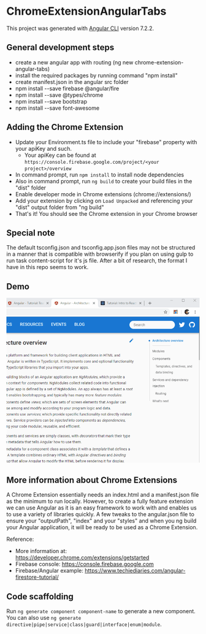 # ChromeExtensionAngularTabs

This project was generated with [Angular CLI](https://github.com/angular/angular-cli) version 7.2.2.

## General development steps
* create a new angular app with routing (ng new chrome-extension-angular-tabs)
* install the required packages by running command "npm install"
* create manifest.json in the angular src folder
* npm install --save firebase @angular/fire
* npm install --save @types/chrome
* npm install --save bootstrap
* npm install --save font-awesome

## Adding the Chrome Extension
* Update your Environment.ts file to include your "firebase" property with your apiKey and such.
  * Your apiKey can be found at `https://console.firebase.google.com/project/<your project>/overview`
* In command prompt, run `npm install` to install node dependencies
* Also in command prompt, run `ng build` to create your build files in the "dist" folder
* Enable developer mode in Chrome extensions (chrome://extensions/)
* Add your extension by clicking on `Load Unpacked` and referencing your "dist" output folder from "ng build"
* That's it! You should see the Chrome extension in your Chrome browser

## Special note
The default tsconfig.json and tsconfig.app.json files may not be structured in a manner that is compatible with browserify if you plan on using gulp to run task content-script for it's js file. After a bit of research, the format I have in this repo seems to work.

## Demo
![](chrome-extension-angular-tabs.gif)

## More information about Chrome Extensions
A Chrome Extension essentially needs an index.html and a manifest.json file as the minimum to run locally.
However, to create a fully feature extension we can use Angular as it is an easy framework to work with and enables us to use a variety of libraries quickly.
A few tweaks to the angular.json file to ensure your "outputPath", "index" and your "styles" and when you ng build your Angular application, it will be ready to be used as a Chrome Extension.

Reference:
* More information at: https://developer.chrome.com/extensions/getstarted
* Firebase console: https://console.firebase.google.com
* Firebase/Angular example: https://www.techiediaries.com/angular-firestore-tutorial/

## Code scaffolding
Run `ng generate component component-name` to generate a new component. You can also use `ng generate directive|pipe|service|class|guard|interface|enum|module`.
